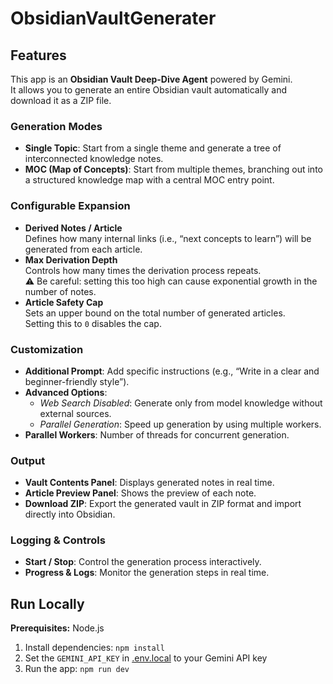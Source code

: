 # ObsidianVaultGenerater

## Features

This app is an **Obsidian Vault Deep-Dive Agent** powered by Gemini.  
It allows you to generate an entire Obsidian vault automatically and download it as a ZIP file.

### Generation Modes
- **Single Topic**: Start from a single theme and generate a tree of interconnected knowledge notes.  
- **MOC (Map of Concepts)**: Start from multiple themes, branching out into a structured knowledge map with a central MOC entry point.

### Configurable Expansion
- **Derived Notes / Article**  
  Defines how many internal links (i.e., “next concepts to learn”) will be generated from each article.  
- **Max Derivation Depth**  
  Controls how many times the derivation process repeats.  
  ⚠️ Be careful: setting this too high can cause exponential growth in the number of notes.  
- **Article Safety Cap**  
  Sets an upper bound on the total number of generated articles.  
  Setting this to `0` disables the cap.

### Customization
- **Additional Prompt**: Add specific instructions (e.g., “Write in a clear and beginner-friendly style”).  
- **Advanced Options**:  
  - *Web Search Disabled*: Generate only from model knowledge without external sources.  
  - *Parallel Generation*: Speed up generation by using multiple workers.  
- **Parallel Workers**: Number of threads for concurrent generation.

### Output
- **Vault Contents Panel**: Displays generated notes in real time.  
- **Article Preview Panel**: Shows the preview of each note.  
- **Download ZIP**: Export the generated vault in ZIP format and import directly into Obsidian.  

### Logging & Controls
- **Start / Stop**: Control the generation process interactively.  
- **Progress & Logs**: Monitor the generation steps in real time. 


## Run Locally

**Prerequisites:**  Node.js


1. Install dependencies:
   `npm install`
2. Set the `GEMINI_API_KEY` in [.env.local](.env.local) to your Gemini API key
3. Run the app:
   `npm run dev`
